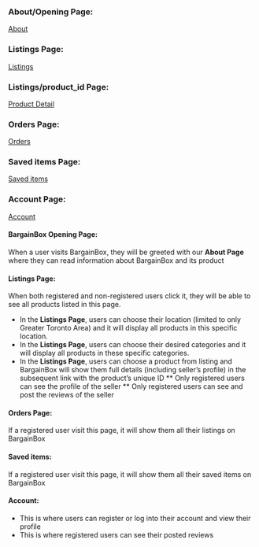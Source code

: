 ### About/Opening Page:
[About](https://github.com/EECS3311F24/project-bargainbox/tree/main/doc/sprint0/ux_images/About.png "About")

### Listings Page:
[Listings](https://github.com/EECS3311F24/project-bargainbox/tree/main/doc/sprint0/ux_images/listings.png "Listings")

### Listings/product_id Page:
[Product Detail](https://github.com/EECS3311F24/project-bargainbox/tree/main/doc/sprint0/ux_images/product_detail.png "Product Detail")

### Orders Page:
[Orders](https://github.com/EECS3311F24/project-bargainbox/tree/main/doc/sprint0/ux_images/orders.png "Orders")

### Saved items Page:
[Saved items](https://github.com/EECS3311F24/project-bargainbox/tree/main/doc/sprint0/ux_images/saved_items.png "Saved items")

### Account Page:
[Account](https://github.com/EECS3311F24/project-bargainbox/tree/main/doc/sprint0/ux_images/account.png "Account")

#### BargainBox Opening Page:

When a user visits BargainBox, they will be greeted with our **About Page** where they can read information about BargainBox and its product

#### Listings Page: 

When both registered and non-registered users click it, they will be able to see all products listed in this page.

* In the **Listings Page**, users can choose their location (limited to only Greater Toronto Area) and it will display all products in this specific location.
* In the **Listings Page**, users can choose their desired categories and it will display all products in these specific categories.
* In the **Listings Page**, users can choose a product from listing and BargainBox will show them full details (including seller’s profile) in the subsequent link with the product’s unique ID
** Only registered users can see the profile of the seller
** Only registered users can see and post the reviews of the seller

#### Orders Page:

If a registered user visit this page, it will show them all their listings on BargainBox

#### Saved items:

If a registered user visit this page, it will show them all their saved items on BargainBox

#### Account:

* This is where users can register or log into their account and view their profile
* This is where registered users can see their posted reviews
